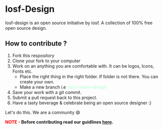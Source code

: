 # Iosf-Design

Iosf-design is an open source initiative by iosf. A collection of 100% free open source design.

## How to contribute ?

1. Fork this respository
2. Clone your fork to your computer
3. Work on an anything you are comfortable with. It can be logos, Icons, Fonts etc.
	- Place the right thing in the right folder. If folder is not there. You can create your own.
	- Make a new branch i.e <font color="#C6FFDD"><strong>your-name-design</strong></font>
4. Save your work with a git commit.
5. Submit a pull request back to this project.
6. Have a tasty beverage & celebrate being an open source designer :)

Let's do this. We are a community :smile:

<strong><font color="red">NOTE - </font>
Before contributing read our guidlines [here](https://github.com/IndianOpenSourceFoundation/Getting-Started). </strong>